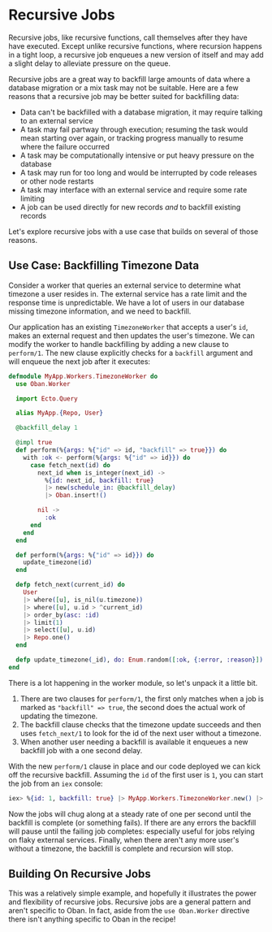 # Recursive Jobs

Recursive jobs, like recursive functions, call themselves after they have have
executed. Except unlike recursive functions, where recursion happens in a tight
loop, a recursive job enqueues a new version of itself and may add a slight
delay to alleviate pressure on the queue.

Recursive jobs are a great way to backfill large amounts of data where a
database migration or a mix task may not be suitable. Here are a few reasons
that a recursive job may be better suited for backfilling data:

* Data can't be backfilled with a database migration, it may require talking to
  an external service
* A task may fail partway through execution; resuming the task would mean
  starting over again, or tracking progress manually to resume where the failure
  occurred
* A task may be computationally intensive or put heavy pressure on the database
* A task may run for too long and would be interrupted by code releases or other
  node restarts
* A task may interface with an external service and require some rate limiting
* A job can be used directly for new records _and_ to backfill existing records

Let's explore recursive jobs with a use case that builds on several of those
reasons.

## Use Case: Backfilling Timezone Data

Consider a worker that queries an external service to determine what timezone a
user resides in. The external service has a rate limit and the response time is
unpredictable. We have a lot of users in our database missing timezone
information, and we need to backfill.

Our application has an existing `TimezoneWorker` that accepts a user's `id`,
makes an external request and then updates the user's timezone. We can modify
the worker to handle backfilling by adding a new clause to `perform/1`. The new
clause explicitly checks for a `backfill` argument and will enqueue the next job
after it executes:

```elixir
defmodule MyApp.Workers.TimezoneWorker do
  use Oban.Worker

  import Ecto.Query

  alias MyApp.{Repo, User}

  @backfill_delay 1

  @impl true
  def perform(%{args: %{"id" => id, "backfill" => true}}) do
    with :ok <- perform(%{args: %{"id" => id}}) do
      case fetch_next(id) do
        next_id when is_integer(next_id) ->
          %{id: next_id, backfill: true}
          |> new(schedule_in: @backfill_delay)
          |> Oban.insert!()

        nil ->
          :ok
      end
    end
  end

  def perform(%{args: %{"id" => id}}) do
    update_timezone(id)
  end

  defp fetch_next(current_id) do
    User
    |> where([u], is_nil(u.timezone))
    |> where([u], u.id > ^current_id)
    |> order_by(asc: :id)
    |> limit(1)
    |> select([u], u.id)
    |> Repo.one()
  end

  defp update_timezone(_id), do: Enum.random([:ok, {:error, :reason}])
end
```

There is a lot happening in the worker module, so let's unpack it a little bit.

1. There are two clauses for `perform/1`, the first only matches when a job is
   marked as `"backfill" => true`, the second does the actual work of updating the
   timezone.
2. The backfill clause checks that the timezone update succeeds and then uses
   `fetch_next/1` to look for the id of the next user without a timezone.
3. When another user needing a backfill is available it enqueues a new backfill
   job with a one second delay.

With the new `perform/1` clause in place and our code deployed we can kick off
the recursive backfill. Assuming the `id` of the first user is `1`, you can
start the job from an `iex` console:

```elixir
iex> %{id: 1, backfill: true} |> MyApp.Workers.TimezoneWorker.new() |> Oban.insert()
```

Now the jobs will chug along at a steady rate of one per second until the
backfill is complete (or something fails). If there are any errors the backfill
will pause until the failing job completes: especially useful for jobs relying
on flaky external services. Finally, when there aren't any more user's without a
timezone, the backfill is complete and recursion will stop.

## Building On Recursive Jobs

This was a relatively simple example, and hopefully it illustrates the power and
flexibility of recursive jobs. Recursive jobs are a general pattern and aren't
specific to Oban. In fact, aside from the `use Oban.Worker` directive there
isn't anything specific to Oban in the recipe!
